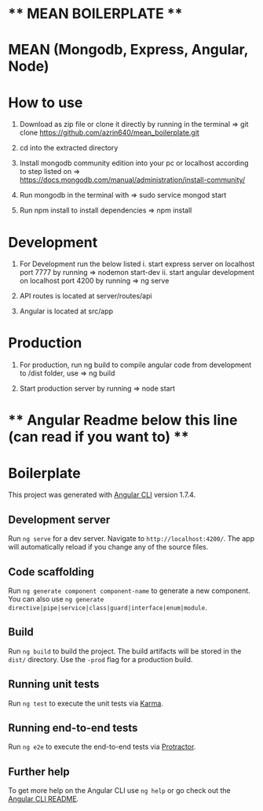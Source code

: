 # ** MEAN BOILERPLATE **
# MEAN (Mongodb, Express, Angular, Node)

# How to use

1. Download as zip file or clone it directly by running in the terminal => git clone https://github.com/azrin640/mean_boilerplate.git

2. cd into the extracted directory 

3. Install mongodb community edition into your pc or localhost according  to step listed on => https://docs.mongodb.com/manual/administration/install-community/

4. Run mongodb in the terminal with => sudo service mongod start

5. Run npm install to install dependencies => npm install

# Development 
1. For Development run the below listed
    i. start express server on localhost port 7777 by running => nodemon start-dev
    ii. start angular development on localhost port 4200 by running => ng serve

2. API routes is located at server/routes/api

3. Angular is located at src/app

# Production
1. For production, run ng build to compile angular code from development to /dist folder, use => ng build

2. Start production server by running => node start


# ** Angular Readme below this line (can read if you want to) **

# Boilerplate

This project was generated with [Angular CLI](https://github.com/angular/angular-cli) version 1.7.4.

## Development server

Run `ng serve` for a dev server. Navigate to `http://localhost:4200/`. The app will automatically reload if you change any of the source files.

## Code scaffolding

Run `ng generate component component-name` to generate a new component. You can also use `ng generate directive|pipe|service|class|guard|interface|enum|module`.

## Build

Run `ng build` to build the project. The build artifacts will be stored in the `dist/` directory. Use the `-prod` flag for a production build.

## Running unit tests

Run `ng test` to execute the unit tests via [Karma](https://karma-runner.github.io).

## Running end-to-end tests

Run `ng e2e` to execute the end-to-end tests via [Protractor](http://www.protractortest.org/).

## Further help

To get more help on the Angular CLI use `ng help` or go check out the [Angular CLI README](https://github.com/angular/angular-cli/blob/master/README.md).
